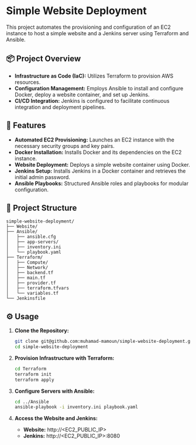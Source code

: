 # Simple Website Deployment

This project automates the provisioning and configuration of an EC2 instance to host a simple website and a Jenkins server using Terraform and Ansible.

## 📦 Project Overview

- **Infrastructure as Code (IaC):** Utilizes Terraform to provision AWS resources.
- **Configuration Management:** Employs Ansible to install and configure Docker, deploy a website container, and set up Jenkins.
- **CI/CD Integration:** Jenkins is configured to facilitate continuous integration and deployment pipelines.

## 🚀 Features

- **Automated EC2 Provisioning:** Launches an EC2 instance with the necessary security groups and key pairs.
- **Docker Installation:** Installs Docker and its dependencies on the EC2 instance.
- **Website Deployment:** Deploys a simple website container using Docker.
- **Jenkins Setup:** Installs Jenkins in a Docker container and retrieves the initial admin password.
- **Ansible Playbooks:** Structured Ansible roles and playbooks for modular configuration.

## 📂 Project Structure

```
simple-website-deployment/
├── Website/
├── Ansible/
│   ├── ansible.cfg
│   ├── app-servers/
│   ├── inventory.ini
│   └── playbook.yaml
├── Terraform/
│   ├── Compute/
│   ├── Network/
│   ├── backend.tf
│   ├── main.tf
│   ├── provider.tf
│   ├── terraform.tfvars
│   └── variables.tf
└── Jenkinsfile
```

## ⚙️ Usage

1. **Clone the Repository:**
   ```bash
   git clone git@github.com:muhamad-mamoun/simple-website-deployment.git
   cd simple-website-deployment
   ```

2. **Provision Infrastructure with Terraform:**
   ```bash
   cd Terraform
   terraform init
   terraform apply
   ```

3. **Configure Servers with Ansible:**
   ```bash
   cd ../Ansible
   ansible-playbook -i inventory.ini playbook.yaml
   ```

4. **Access the Website and Jenkins:**
   - **Website:** http://<EC2_PUBLIC_IP>
   - **Jenkins:** http://<EC2_PUBLIC_IP>:8080
